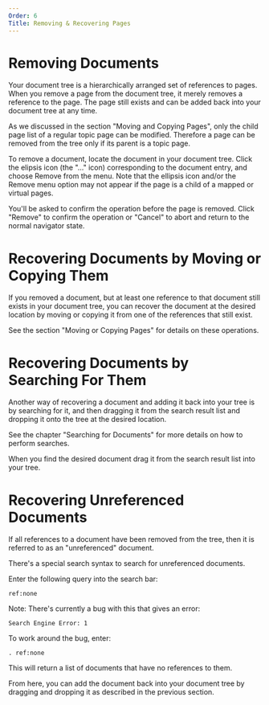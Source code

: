 ```yaml
---
Order: 6
Title: Removing & Recovering Pages
---
```

# Removing Documents

Your document tree is a hierarchically arranged set of references to pages. When you
remove a page from the document tree, it merely removes a reference to the page. The
page still exists and can be added back into your document tree at any time.

As we discussed in the section "Moving and Copying Pages", only the child page list of
a regular topic page can be modified. Therefore a page can be removed from the tree only
if its parent is a topic page.

To remove a document, locate the document in your document tree. Click the elipsis icon
(the "..." icon) corresponding to the document entry, and choose Remove from the menu.
Note that the ellipsis icon and/or the Remove menu option may not appear if the page
is a child of a mapped or virtual pages.

You'll be asked to confirm the operation before the page is removed. Click "Remove" to
confirm the operation or "Cancel" to abort and return to the normal navigator state.

# Recovering Documents by Moving or Copying Them

If you removed a document, but at least one reference to that document still exists in
your document tree, you can recover the document at the desired location by moving or
copying it from one of the references that still exist.

See the section "Moving or Copying Pages" for details on these operations.

# Recovering Documents by Searching For Them

Another way of recovering a document and adding it back into your tree is by searching
for it, and then dragging it from the search result list and dropping it onto the tree
at the desired location.

See the chapter "Searching for Documents" for more details on how to perform searches.

When you find the desired document drag it from the search result list into your tree.

# Recovering Unreferenced Documents

If all references to a document have been removed from the tree, then it is referred
to as an "unreferenced" document.

There's a special search syntax to search for unreferenced documents.

Enter the following query into the search bar:

```
ref:none
```

Note: There's currently a bug with this that gives an error:

```
Search Engine Error: 1
```

To work around the bug, enter:

```
. ref:none
```

This will return a list of documents that have no references to them.

From here, you can add the document back into your document tree by dragging and dropping it
as described in the previous section.
